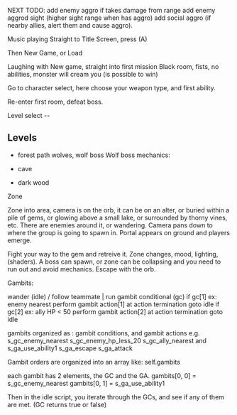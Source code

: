 NEXT TODO:
add enemy aggro if takes damage from range
add enemy aggrod sight (higher sight range when has aggro)
add social aggro (if nearby allies, alert them and cause aggro).



Music playing
Straight to Title Screen, press (A)

Then New Game, or Load

Laughing
with New game, straight into first mission
Black room, fists, no abilities, monster will cream you (is possible to win)

Go to character select, here choose your weapon type, and first ability.

Re-enter first room, defeat boss.

Level select --

## Levels

* forest path
    wolves, wolf boss
    Wolf boss mechanics:

* cave

* dark wood

Zone

Zone into area, camera is on the orb, it can be on an alter, or buried within a pile of gems, or glowing above a small lake, or surrounded by thorny vines, etc.
There are enemies around it, or wandering.  Camera pans down to where the group is going to spawn in.  Portal appears on ground and players emerge.

Fight your way to the gem and retreive it. Zone changes, mood, lighting, (shaders). A boss can spawn, or zone can be collapsing and you need to run out and
avoid mechanics.  Escape with the orb.

Gambits:

wander (idle) / follow teammate | run gambit conditional (gc)
    if gc[1] ex: enemy nearest
        perform gambit action[1]
            at action termination goto idle
    if gc[2] ex: ally HP < 50
        perform gambit action[2]
            at action termination goto idle

gambits organized as : gambit conditions, and gambit actions
    e.g.
        s_gc_enemy_nearest
        s_gc_enemy_hp_less_20
        s_gc_ally_nearest
        and
        s_ga_use_ability1
        s_ga_escape
        s_ga_attack

Gambit orders are organized into an array like:
self.gambits

each gambit has 2 elements, the GC and the GA.
gambits[0, 0] = s_gc_enemy_nearest
gambits[0, 1] = s_ga_use_ability1

Then in the idle script, you iterate through the GCs, and see if any of them are met.
(GC returns true or false)




